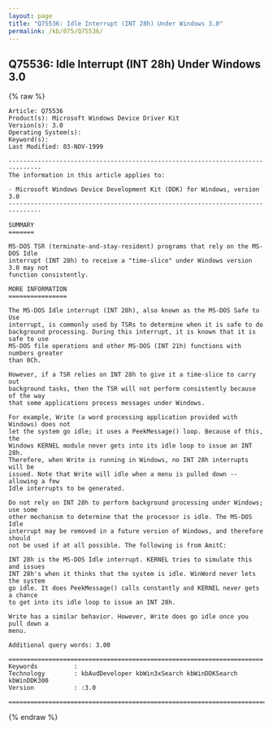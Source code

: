 ```yaml
---
layout: page
title: "Q75536: Idle Interrupt (INT 28h) Under Windows 3.0"
permalink: /kb/075/Q75536/
---
```


## Q75536: Idle Interrupt (INT 28h) Under Windows 3.0

{% raw %}

	Article: Q75536
	Product(s): Microsoft Windows Device Driver Kit
	Version(s): 3.0
	Operating System(s): 
	Keyword(s): 
	Last Modified: 03-NOV-1999
	
	-------------------------------------------------------------------------------
	The information in this article applies to:
	
	- Microsoft Windows Device Development Kit (DDK) for Windows, version 3.0 
	-------------------------------------------------------------------------------
	
	SUMMARY
	=======
	
	MS-DOS TSR (terminate-and-stay-resident) programs that rely on the MS-DOS Idle
	interrupt (INT 28h) to receive a "time-slice" under Windows version 3.0 may not
	function consistently.
	
	MORE INFORMATION
	================
	
	The MS-DOS Idle interrupt (INT 28h), also known as the MS-DOS Safe to Use
	interrupt, is commonly used by TSRs to determine when it is safe to do
	background processing. During this interrupt, it is known that it is safe to use
	MS-DOS file operations and other MS-DOS (INT 21h) functions with numbers greater
	than 0Ch.
	
	However, if a TSR relies on INT 28h to give it a time-slice to carry out
	background tasks, then the TSR will not perform consistently because of the way
	that some applications process messages under Windows.
	
	For example, Write (a word processing application provided with Windows) does not
	let the system go idle; it uses a PeekMessage() loop. Because of this, the
	Windows KERNEL module never gets into its idle loop to issue an INT 28h.
	Therefore, when Write is running in Windows, no INT 28h interrupts will be
	issued. Note that Write will idle when a menu is pulled down -- allowing a few
	Idle interrupts to be generated.
	
	Do not rely on INT 28h to perform background processing under Windows; use some
	other mechanism to determine that the processor is idle. The MS-DOS Idle
	interrupt may be removed in a future version of Windows, and therefore should
	not be used if at all possible. The following is from AmitC:
	
	INT 28h is the MS-DOS Idle interrupt. KERNEL tries to simulate this and issues
	INT 28h's when it thinks that the system is idle. WinWord never lets the system
	go idle. It does PeekMessage() calls constantly and KERNEL never gets a chance
	to get into its idle loop to issue an INT 28h.
	
	Write has a similar behavior. However, Write does go idle once you pull down a
	menu.
	
	Additional query words: 3.00
	
	======================================================================
	Keywords          :  
	Technology        : kbAudDeveloper kbWin3xSearch kbWinDDKSearch kbWinDDK300
	Version           : :3.0
	
	=============================================================================
	

{% endraw %}
